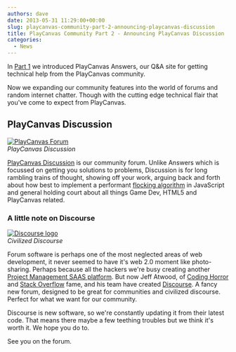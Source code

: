 ```yaml
---
authors: dave
date: 2013-05-31 11:29:00+00:00
slug: playcanvas-community-part-2-announcing-playcanvas-discussion
title: PlayCanvas Community Part 2 - Announcing PlayCanvas Discussion
categories:
  - News
---
```


In [Part 1](https://blog.playcanvas.com/announcing-playcanvas-answers/) we introduced PlayCanvas Answers, our Q&A site for getting technical help from the PlayCanvas community.

Now we expanding our community features into the world of forums and random internet chatter. Though with the cutting edge technical flair that you've come to expect from PlayCanvas.

## PlayCanvas Discussion

[![PlayCanvas Forum](/img/discussion.png)](/img/discussion.png)
<br />_PlayCanvas Discussion_

[PlayCanvas Discussion](https://forum.playcanvas.com) is our community forum. Unlike Answers which is focussed on getting you solutions to problems, Discussion is for long rambling trains of thought, showing off your work, arguing back and forth about how best to implement a performant [flocking algorithm](https://forum.playcanvas.com/t/not-a-game-not-for-the-fishing-jam/25) in JavaScript and general holding court about all things Game Dev, HTML5 and PlayCanvas related.

### A little note on Discourse

[![Discourse logo](/img/discourse.png)](/img/discourse.png)
<br />_Civilized Discourse_

Forum software is perhaps one of the most neglected areas of web development, it never seemed to have it's web 2.0 moment like photo-sharing. Perhaps because all the hackers we're busy creating another [Project Management SAAS platform](https://en.wikipedia.org/wiki/Comparison_of_project_management_software). But now Jeff Atwood, of [Coding Horror](https://blog.codinghorror.com/) and [Stack Overflow](https://stackoverflow.com) fame, and his team have created [Discourse](https://discourse.org/). A fancy new forum, designed to be great for communities and civilized discourse. Perfect for what we want for our community.

Discourse is new software, so we're constantly updating it from their latest code. That means there maybe a few teething troubles but we think it's worth it. We hope you do to.

See you on the forum.
